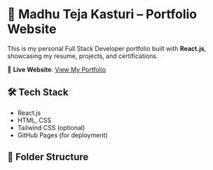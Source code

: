 # 🚀 Madhu Teja Kasturi – Portfolio Website

This is my personal Full Stack Developer portfolio built with **React.js**, showcasing my resume, projects, and certifications.

🔗 **Live Website**: [View My Portfolio](https://MadhuTejaKasturi.github.io/portfolio-app)

## 🛠️ Tech Stack
- React.js
- HTML, CSS
- Tailwind CSS (optional)
- GitHub Pages (for deployment)

## 📁 Folder Structure

